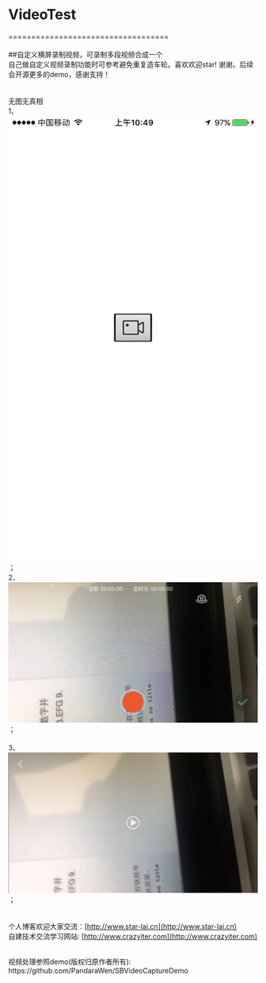# VideoTest
===================================  
<br>
##自定义横屏录制视频，可录制多段视频合成一个
<br>
自己做自定义视频录制功能时可参考避免重复造车轮。喜欢欢迎star! 谢谢。后续会开源更多的demo，感谢支持！
<br>
<br><br>
无图无真相
<br>
1、![首页](https://github.com/lmxing1987/VideoTest/blob/master/1.png "首页")；
<br>
2、![视频录制](https://github.com/lmxing1987/VideoTest/blob/master/2.png "视频录制")；
<br>	
3、![视频播放](https://github.com/lmxing1987/VideoTest/blob/master/3.png "视频播放")；
<br>	
<br>
个人博客欢迎大家交流：[http://www.star-lai.cn](http://www.star-lai.cn)
<br>
自建技术交流学习网站: [http://www.crazyiter.com](http://www.crazyiter.com)

<br>
视频处理参照demo(版权归原作者所有):	
<br>	
https://github.com/PandaraWen/SBVideoCaptureDemo

